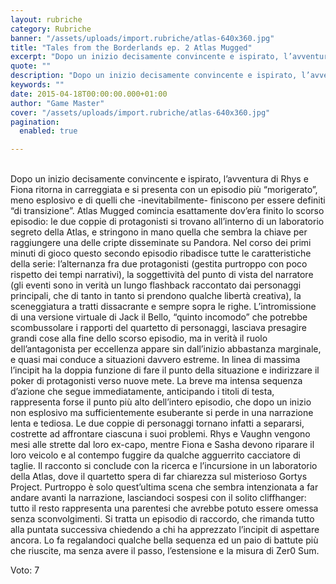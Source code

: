 ```yaml
---
layout: rubriche
category: Rubriche
banner: "/assets/uploads/import.rubriche/atlas-640x360.jpg"
title: "Tales from the Borderlands ep. 2 Atlas Mugged"
excerpt: "Dopo un inizio decisamente convincente e ispirato, l’avventura di Rhys e Fiona ritorna in carreggiata e si presenta con un episodio più “morigerato”, meno esplosivo e di quelli che -inevitabilmente- finiscono per essere definiti “di transizione”. Atlas Mugged comincia esattamente dov’era finito lo scorso episodio: le due coppie di protagonisti si trovano all’interno di un [&hellip"
quote: ""
description: "Dopo un inizio decisamente convincente e ispirato, l’avventura di Rhys e Fiona ritorna in carreggiata e si presenta con un episodio più “morigerato”, meno esplosivo e di quelli che -inevitabilmente- finiscono per essere definiti “di transizione”. Atlas Mugged comincia esattamente dov’era finito lo scorso episodio: le due coppie di protagonisti si trovano all’interno di un [&hellip"
keywords: ""
date: 2015-04-18T00:00:00.000+01:00
author: "Game Master"
cover: "/assets/uploads/import.rubriche/atlas-640x360.jpg"
pagination:
  enabled: true

---
```


[](https://hotmc.com/wp-content/uploads/2015/04/atlas.jpg)  
Dopo un inizio decisamente convincente e ispirato, l’avventura di Rhys e Fiona ritorna in carreggiata e si presenta con un episodio più “morigerato”, meno esplosivo e di quelli che -inevitabilmente- finiscono per essere definiti “di transizione”. Atlas Mugged comincia esattamente dov’era finito lo scorso episodio: le due coppie di protagonisti si trovano all’interno di un laboratorio segreto della Atlas, e stringono in mano quella che sembra la chiave per raggiungere una delle cripte disseminate su Pandora. Nel corso dei primi minuti di gioco questo secondo episodio ribadisce tutte le caratteristiche della serie: l’alternanza fra due protagonisti (gestita purtroppo con poco rispetto dei tempi narrativi), la soggettività del punto di vista del narratore (gli eventi sono in verità un lungo flashback raccontato dai personaggi principali, che di tanto in tanto si prendono qualche libertà creativa), la sceneggiatura a tratti dissacrante e sempre sopra le righe. L’intromissione di una versione virtuale di Jack il Bello, “quinto incomodo” che potrebbe scombussolare i rapporti del quartetto di personaggi, lasciava presagire grandi cose alla fine dello scorso episodio, ma in verità il ruolo dell’antagonista per eccellenza appare sin dall’inizio abbastanza marginale, e quasi mai conduce a situazioni davvero estreme. In linea di massima l’incipit ha la doppia funzione di fare il punto della situazione e indirizzare il poker di protagonisti verso nuove mete. La breve ma intensa sequenza d’azione che segue immediatamente, anticipando i titoli di testa, rappresenta forse il punto più alto dell’intero episodio, che dopo un inizio non esplosivo ma sufficientemente esuberante si perde in una narrazione lenta e tediosa. Le due coppie di personaggi tornano infatti a separarsi, costrette ad affrontare ciascuna i suoi problemi. Rhys e Vaughn vengono mesi alle strette dal loro ex-capo, mentre Fiona e Sasha devono riparare il loro veicolo e al contempo fuggire da qualche agguerrito cacciatore di taglie. Il racconto si conclude con la ricerca e l’incursione in un laboratorio della Atlas, dove il quartetto spera di far chiarezza sul misterioso Gortys Project. Purtroppo è solo quest’ultima scena che sembra intenzionata a far andare avanti la narrazione, lasciandoci sospesi con il solito cliffhanger: tutto il resto rappresenta una parentesi che avrebbe potuto essere omessa senza sconvolgimenti. Si tratta un episodio di raccordo, che rimanda tutto alla puntata successiva chiedendo a chi ha apprezzato l’incipit di aspettare ancora. Lo fa regalandoci qualche bella sequenza ed un paio di battute più che riuscite, ma senza avere il passo, l’estensione e la misura di Zer0 Sum.

Voto: 7
